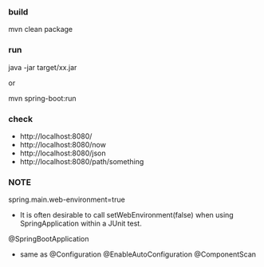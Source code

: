 ### build
mvn clean package

### run
java -jar target/xx.jar

or 

mvn spring-boot:run

### check
* http://localhost:8080/
* http://localhost:8080/now
* http://localhost:8080/json
* http://localhost:8080/path/something

### NOTE
spring.main.web-environment=true
* It is often desirable to call setWebEnvironment(false) when using SpringApplication within a JUnit test.

@SpringBootApplication
* same as @Configuration @EnableAutoConfiguration @ComponentScan